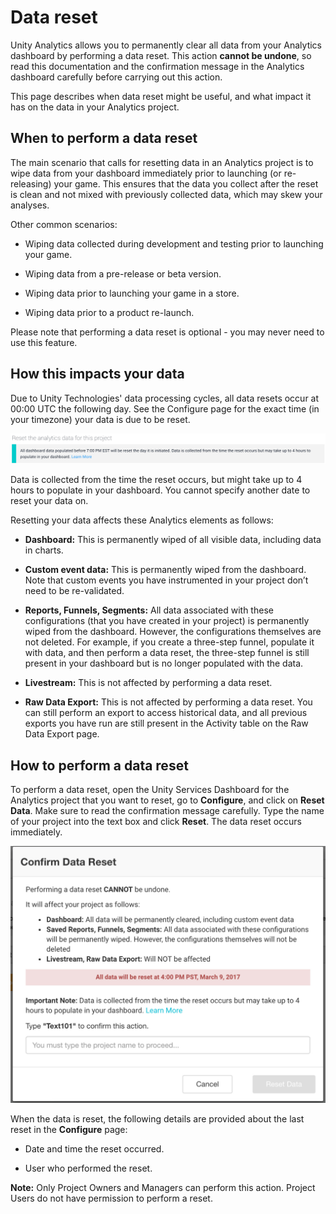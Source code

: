 # Data reset

Unity Analytics allows you to permanently clear all data from your Analytics dashboard by performing a data reset. This action **cannot be undone**, so read this documentation and the confirmation message in the Analytics dashboard carefully before carrying out this action. 

This page describes when data reset might be useful, and what impact it has on the data in your Analytics project.

## When to perform a data reset

The main scenario that calls for resetting data in an Analytics project is to wipe data from your dashboard immediately prior to launching (or re-releasing) your game. This ensures that the data you collect after the reset is clean and not mixed with previously collected data, which may skew your analyses.


Other common scenarios:

* Wiping data collected during development and testing prior to launching your game.

* Wiping data from a pre-release or beta version.

* Wiping data prior to launching your game in a store.

* Wiping data prior to a product re-launch.

Please note that performing a data reset is optional - you may never need to use this feature.

## How this impacts your data

Due to Unity Technologies' data processing cycles, all data resets occur at 00:00 UTC the following day. See the Configure page for the exact time (in your timezone) your data is due to be reset.

![](../uploads/Main/AnalyticsDataReset1.jpg)

Data is collected from the time the reset occurs, but might take up to 4 hours to populate in your dashboard. You cannot specify another date to reset your data on.

Resetting your data affects these Analytics elements as follows:

* **Dashboard:** This is permanently wiped of all visible data, including data in charts.

* **Custom event data:** This is permanently wiped from the dashboard. Note that custom events you have instrumented in your project don’t need to be re-validated.

* **Reports, Funnels, Segments:** All data associated with these configurations (that you have created in your project) is permanently wiped from the dashboard. However, the configurations themselves are not deleted. For example, if you create a three-step funnel, populate it with data, and then perform a data reset, the three-step funnel is still present in your dashboard but is no longer populated with the data.

* **Livestream:** This is not affected by performing a data reset.

* **Raw Data Export:** This is not affected by performing a data reset. You can still perform an export to access historical data, and all previous exports you have run are still present in the Activity table on the Raw Data Export page.

## How to perform a data reset

To perform a data reset, open the Unity Services Dashboard for the Analytics project that you want to reset, go to __Configure__, and click on __Reset Data__. Make sure to read the confirmation message carefully. Type the name of your project into the text box and click __Reset__. The data reset occurs immediately.

![](../uploads/Main/UnityAnalyticsDataReset55.jpg)

When the data is reset, the following details are provided about the last reset in the __Configure__ page:

* Date and time the reset occurred.

* User who performed the reset.

**Note:** Only Project Owners and Managers can perform this action. Project Users do not have permission to perform a reset.

